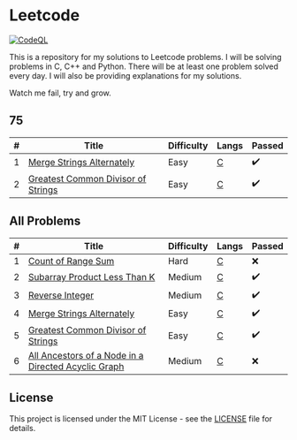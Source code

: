 # Leetcode

[![CodeQL](https://github.com/mldxo/leetcode/actions/workflows/codeql.yml/badge.svg)](https://github.com/mldxo/leetcode/actions/workflows/codeql.yml)

This is a repository for my solutions to Leetcode problems. I will be solving problems in C, C++ and Python. There will be at least one problem solved every day. I will also be providing explanations for my solutions.

Watch me fail, try and grow.

## 75

| # | Title | Difficulty | Langs | Passed |
|---| ----- | ---------- | -------- | ---- |
| 1 | [Merge Strings Alternately](https://leetcode.com/problems/merge-strings-alternately/) | Easy | [C](merge-strings-alternately/main.c) | ✔️ |
| 2 | [Greatest Common Divisor of Strings](https://leetcode.com/problems/greatest-common-divisor-of-strings/) | Easy | [C](greatest-common-divisor-of-strings/main.c) | ✔️ |

## All Problems

| # | Title | Difficulty | Langs | Passed |
|---| ----- | ---------- | -------- | ---- |
| 1 | [Count of Range Sum](https://leetcode.com/problems/count-of-range-sum/) | Hard | [C](count-of-range-sum/main.c) | ❌ |
| 2 | [Subarray Product Less Than K](https://leetcode.com/problems/subarray-product-less-than-k/) | Medium | [C](subarray-product-less-than-k/main.c) | ✔️ |
| 3 | [Reverse Integer](https://leetcode.com/problems/reverse-integer/) | Medium | [C](reverse-integer/main.c) | ✔️ |
| 4 | [Merge Strings Alternately](https://leetcode.com/problems/merge-strings-alternately/) | Easy | [C](merge-strings-alternately/main.c) | ✔️ |
| 5 | [Greatest Common Divisor of Strings](https://leetcode.com/problems/greatest-common-divisor-of-strings/) | Easy | [C](greatest-common-divisor-of-strings/main.c) | ✔️ |
| 6 | [All Ancestors of a Node in a Directed Acyclic Graph](all-ancestors-of-a-node-in-a-directed-acyclic-graph/) | Medium | [C](all-ancestors-of-a-node-in-a-dag/main.c) | ❌ |
<!-- This marks table end for mldxo.github.io/leetcode scraper -->

## License

This project is licensed under the MIT License - see the [LICENSE](LICENSE) file for details.

